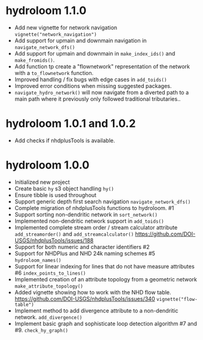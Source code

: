 hydroloom 1.1.0
==========

- Add new vignette for network navigation `vignette("network_navigation")`
- Add support for upmain and downmain navigation in `navigate_network_dfs()`
- Add support for upmain and downmain in `make_index_ids()` and `make_fromids()`.
- Add function tp create a "flownetwork" representation of the network with a `to_flownetwork` function.
- Improved handling / fix bugs with edge cases in `add_toids()`
- Improved error conditions when missing suggested packages.
- `navigate_hydro_network()` will now navigate from a diverted path to a main path where it previously only followed traditional tributaries..

hydroloom 1.0.1 and 1.0.2
==========

- Add checks if nhdplusTools is available.

hydroloom 1.0.0
==========

- Initialized new project
- Create basic `hy` s3 object handling `hy()`
- Ensure tibble is used throughout
- Support generic depth first search navigation `navigate_network_dfs()`
- Complete migration of nhdplusTools functions to hydroloom. #1
- Support sorting non-dendritic network in `sort_network()`
- Implemented non-dendritic network support in `add_toids()`
- Implemented complete stream order / stream calculator attribute `add_streamorder()` and `add_streamcalculator()` https://github.com/DOI-USGS/nhdplusTools/issues/188
- Support for both numeric and character identifiers #2
- Support for NHDPlus and NHD 24k naming schemes #5 `hydroloom_names()`
- Support for linear indexing for lines that do not have measure attributes #6 `index_points_to_lines()`
- Implemented creation of an attribute topology from a geometric network `make_attribute_topology()`
- Added vignette showing how to work with the NHD flow table. https://github.com/DOI-USGS/nhdplusTools/issues/340 `vignette("flow-table")`
- Implement method to add divergence attribute to a non-dendritic network. `add_divergence()`
- Implement basic graph and sophisticate loop detection algorithm #7 and #9. `check_hy_graph()`
